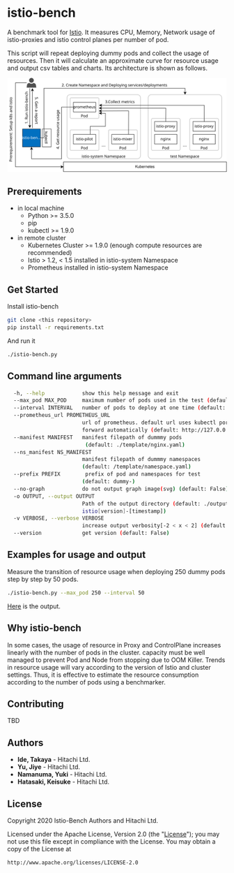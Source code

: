 # istio-bench

A benchmark tool for [Istio](https://github.com/istio/istio). It measures CPU, Memory, Network usage of istio-proxies and istio control planes per number of pod.

This script will repeat deploying dummy pods and collect the usage of resources. Then it will calculate an approximate curve for resource usage and output csv tables and charts. Its architecture is shown as follows.

![architecture](docs/images/istio-bench-arch.svg)

## Prerequirements

- in local machine
    - Python >= 3.5.0
    - pip
    - kubectl >= 1.9.0
- in remote cluster
    - Kubernetes Cluster >= 1.9.0 (enough compute resources are recommended)
    - Istio > 1.2, < 1.5 installed in istio-system Namespace
    - Prometheus installed in istio-system Namespace

## Get Started

Install istio-bench

```sh
git clone <this repository>
pip install -r requirements.txt
```

And run it

```sh
./istio-bench.py
```

## Command line arguments

```sh
  -h, --help            show this help message and exit
  --max_pod MAX_POD     maximum number of pods used in the test (default: 500)
  --interval INTERVAL   number of pods to deploy at one time (default: 100)
  --prometheus_url PROMETHEUS_URL
                        url of prometheus. default url uses kubectl port-
                        forward automatically (default: http://127.0.0.1:9090)
  --manifest MANIFEST   manifest filepath of dummmy pods
                         (default: ./template/nginx.yaml)
  --ns_manifest NS_MANIFEST
                        manifest filepath of dummmy namespaces
                        (default: /template/namespace.yaml)
  --prefix PREFIX        prefix of pod and namespaces for test
                        (default: dummy-)
  --no-graph            do not output graph image(svg) (default: False)
  -o OUTPUT, --output OUTPUT
                        Path of the output directory (default: ./output-
                        istio[version]-[timestamp])
  -v VERBOSE, --verbose VERBOSE
                        increase output verbosity[-2 < x < 2] (default: 0)
  --version             get version (default: False)
```

## Examples for usage and output

Measure the transition of resource usage when deploying 250 dummy pods step by step by 50 pods.

```sh
./istio-bench.py --max_pod 250 --interval 50
```

[Here](./output_sample/report.md) is the output.

## Why istio-bench

In some cases, the usage of resource in Proxy and ControlPlane increases linearly with the number of pods in the cluster.  capacity must be well managed to prevent Pod and Node from stopping due to OOM Killer. Trends in resource usage will vary according to the version of Istio and cluster settings. Thus, it is effective to estimate the resource consumption according to the number of pods using a benchmarker.

## Contributing

TBD

## Authors

- **Ide, Takaya** - Hitachi Ltd.
- **Yu, Jiye** - Hitachi Ltd.
- **Namanuma, Yuki** - Hitachi Ltd.
- **Hatasaki, Keisuke** - Hitachi Ltd.

## License

Copyright 2020 Istio-Bench Authors and Hitachi Ltd.

Licensed under the Apache License, Version 2.0 (the "[License](./LICENSE)"); you may not use this file except in compliance with the License. You may obtain a copy of the License at

    http://www.apache.org/licenses/LICENSE-2.0
